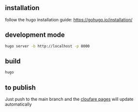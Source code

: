 ## installation

follow the hugo installation guide: https://gohugo.io/installation/


## development mode
    
```bash
hugo server -b http://localhost -p 8000    
```

## build

```bash
hugo
```

## to publish

Just push to the main branch and the [cloufare pages](https://pages.cloudflare.com/) will update automatically